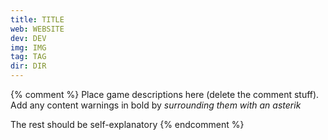 ```yaml
---
title: TITLE
web: WEBSITE
dev: DEV
img: IMG
tag: TAG
dir: DIR
---
```

{% comment %}
Place game descriptions here (delete the comment stuff). Add any content warnings in bold by *surrounding them with an asterik*

The rest should be self-explanatory
{% endcomment %}
